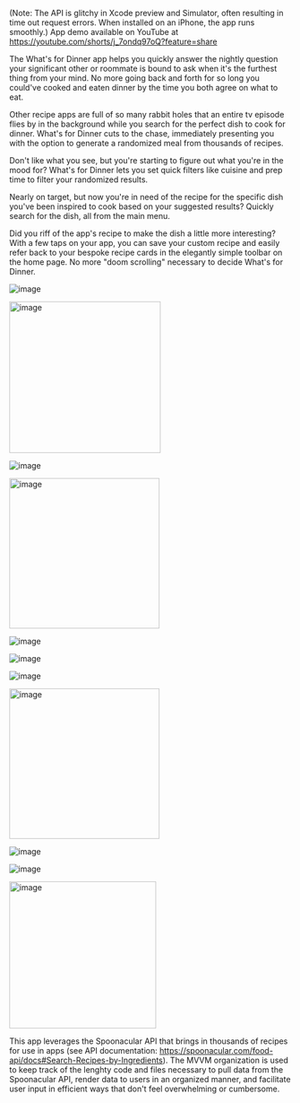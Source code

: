 (Note: The API is glitchy in Xcode preview and Simulator, often resulting in time out request errors. When installed on an iPhone, the app runs smoothly.)
App demo available on YouTube at https://youtube.com/shorts/j_7ondq97oQ?feature=share

The What's for Dinner app helps you quickly answer the nightly question your significant other or roommate is bound to ask when it's the furthest thing from your mind. No more going back and forth for so long you could've cooked and eaten dinner by the time you both agree on what to eat. 

Other recipe apps are full of so many rabbit holes that an entire tv episode flies by in the background while you search for the perfect dish to cook for dinner. What's for Dinner cuts to the chase, immediately presenting you with the option to generate a randomized meal from thousands of recipes. 

Don't like what you see, but you're starting to figure out what you're in the mood for? 
What's for Dinner lets you set quick filters like cuisine and prep time to filter your randomized
results. 

Nearly on target, but now you're in need of the recipe for the specific dish you've been 
inspired to cook based on your suggested results? Quickly search for the dish, all from the main menu.

Did you riff of the app's recipe to make the dish a little more interesting? With a few taps on your app, you can save your custom recipe and easily refer back to your bespoke recipe cards in the elegantly simple toolbar on the home page. No more "doom scrolling" necessary to decide What's for Dinner.

![image](https://github.com/user-attachments/assets/43079f0a-fd70-489e-ae37-2ad36a634d34)


<img width="270" alt="image" src="https://github.com/user-attachments/assets/afa342ea-d627-4d8e-9c44-c321c5d55fe8" />

![image](https://github.com/user-attachments/assets/b08e7f15-30c6-4e63-8b16-251d0e49a91c)

<img width="268" alt="image" src="https://github.com/user-attachments/assets/3c6534b0-2f4c-422e-8c46-d38adfbd8acc" />

![image](https://github.com/user-attachments/assets/59b45a50-9646-4b0a-bb9f-027083962af3)

![image](https://github.com/user-attachments/assets/0d342f01-bbb3-4c9b-86b1-4d8739516e09)





![image](https://github.com/user-attachments/assets/8c372649-224e-4324-b0c2-0ba393c70481)


<img width="268" alt="image" src="https://github.com/user-attachments/assets/d883752f-aa8b-403d-aed0-b1a69e27a054" />

![image](https://github.com/user-attachments/assets/e6c6cde7-9eae-4235-848b-54eb1b3ffae8)

![image](https://github.com/user-attachments/assets/d485254a-a3cb-47ec-b0da-f030998fdf42)


<img width="262" alt="image" src="https://github.com/user-attachments/assets/9c94ee90-4551-41c5-82cc-d146e3e64d21" />

This app leverages the Spoonacular API that brings in thousands of recipes for use in apps (see API documentation: https://spoonacular.com/food-api/docs#Search-Recipes-by-Ingredients). The MVVM organization is used to keep track of the lenghty code and files necessary to pull data from the Spoonacular API, render data to users in an organized manner, and facilitate user input in efficient ways that don't feel overwhelming or cumbersome.
